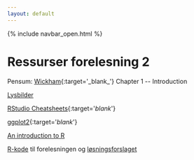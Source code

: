```yaml
---
layout: default
---
```

{% include navbar_open.html %}

# Ressurser forelesning 2

Pensum: [Wickham]([https://uit.instructure.com/files/1421071/download?download_frd=1](https://r4ds.had.co.nz/introduction.html)){:target='_blank_'} Chapter 1 -- Introduction

[Lysbilder](/lysbilder/F2_sok1004_h22.pdf)

[RStudio Cheatsheets](https://www.rstudio.com/resources/cheatsheets/){:target='_blank_'}

[ggplot2](https://ggplot2.tidyverse.org/index.html){:target='_blank_'}

[An introduction to R](https://cran.r-project.org/doc/manuals/r-release/R-intro.pdf)

[R-kode](/rkode/F2_r_kode_morley.R) til forelesningen og [løsningsforslaget](/rkode/F2_r_kode_morley_fasit.R) 
